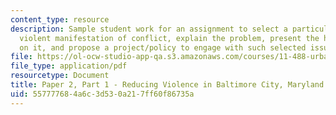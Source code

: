 ```yaml
---
content_type: resource
description: Sample student work for an assignment to select a particular issue of
  violent manifestation of conflict, explain the problem, present the history of intervention
  on it, and propose a project/policy to engage with such selected issue.
file: https://ol-ocw-studio-app-qa.s3.amazonaws.com/courses/11-488-urban-development-in-conflict-cities-planning-challenges-and-policy-innovations-fall-2015/557777684a6c3d530a217ff60f86735a_MIT11_488F15_Paper2Part1.pdf
file_type: application/pdf
resourcetype: Document
title: Paper 2, Part 1 - Reducing Violence in Baltimore City, Maryland
uid: 55777768-4a6c-3d53-0a21-7ff60f86735a
---
```

